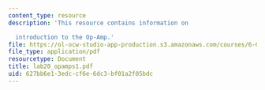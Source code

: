 ```yaml
---
content_type: resource
description: 'This resource contains information on

  introduction to the Op-Amp.'
file: https://ol-ocw-studio-app-production.s3.amazonaws.com/courses/6-071j-introduction-to-electronics-signals-and-measurement-spring-2006/627bb6e13edccf6e6dc3bf01a2f05bdc_lab20_opamps1.pdf
file_type: application/pdf
resourcetype: Document
title: lab20_opamps1.pdf
uid: 627bb6e1-3edc-cf6e-6dc3-bf01a2f05bdc
---
```

